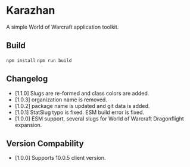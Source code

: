 # Karazhan
A simple World of Warcraft application toolkit.

## Build
``` npm install ```
``` npm run build ```

## Changelog
- [1.1.0] Slugs are re-formed and class colors are added.
- [1.0.3] organization name is removed.
- [1.0.2] package name is updated and git data is added.
- [1.0.1] StatSlug typo is fixed. ESM build error is fixed.
- [1.0.0] ESM support, several slugs for World of Warcraft Dragonflight expansion.

## Version Compability
- [1.0.0] Supports 10.0.5 client version.
